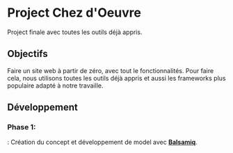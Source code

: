 # Project Chez d'Oeuvre

Project finale avec toutes les outils déjà appris.

## Objectifs

Faire un site web à partir de zéro, avec tout le fonctionnalités. Pour faire cela, nous utilisons toutes les outils déjà appris
et aussi les frameworks plus populaire adapté à notre travaille.

## Développement

### Phase 1:
 : Création du concept et développement de model avec [**Balsamiq**](https://balsamiq.com/ "Balsamiq").
